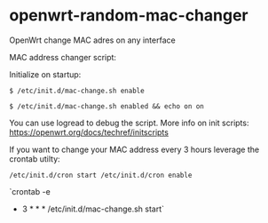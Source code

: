 # openwrt-random-mac-changer
OpenWrt change MAC adres on any interface


MAC address changer script:

Initialize on startup:

`
$ /etc/init.d/mac-change.sh enable
`

`
$ /etc/init.d/mac-change.sh enabled && echo on
on
`

You can use logread to debug the script. More info on init scripts: https://openwrt.org/docs/techref/initscripts

If you want to change your MAC address every 3 hours leverage the crontab utilty:

`
/etc/init.d/cron start
/etc/init.d/cron enable
`

`crontab -e
* 3 * * * /etc/init.d/mac-change.sh start`
